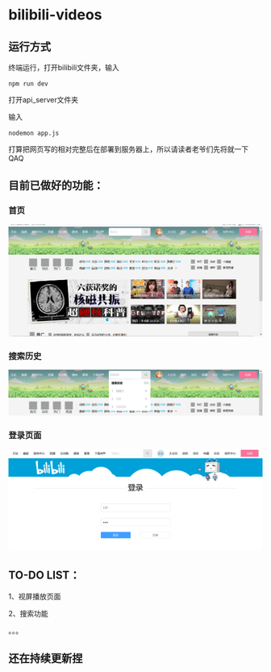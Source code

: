 # bilibili-videos

## 运行方式

终端运行，打开bilibili文件夹，输入

```
npm run dev
```



打开api_server文件夹

输入

```
nodemon app.js
```

打算把网页写的相对完整后在部署到服务器上，所以请读者老爷们先将就一下QAQ



## 目前已做好的功能：

### 首页

![image](https://github.com/Ki-Wi-Berry/bilibili-videos/blob/master/icon/image-20220810212856296.png)



### 搜索历史

![image](https://github.com/Ki-Wi-Berry/bilibili-videos/blob/master/icon/image-20220810212957952.png)

### 登录页面

![image](https://github.com/Ki-Wi-Berry/bilibili-videos/blob/master/icon/image-20220810213059644.png)



## TO-DO LIST：

1、视屏播放页面

2、搜索功能

。。。



## 还在持续更新捏